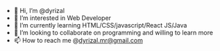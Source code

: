 - 👋 Hi, I’m @dyrizal
- 👀 I’m interested in Web Developer
- 🌱 I’m currently learning HTML/CSS/javascript/React JS/Java
- 💞️ I’m looking to collaborate on programming and willing to learn more
- 📫 How to reach me @dyrizal.mr@gmail.com

<!---
dyrizal/dyrizal is a ✨ special ✨ repository because its `README.md` (this file) appears on your GitHub profile.
You can click the Preview link to take a look at your changes.
--->
